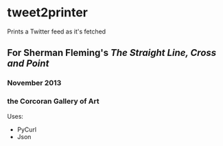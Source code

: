 tweet2printer
=============

Prints a Twitter feed as it's fetched

## For  Sherman Fleming's *The Straight Line, Cross and Point*
### November 2013
### the Corcoran Gallery of Art
Uses: 
* PyCurl
* Json

